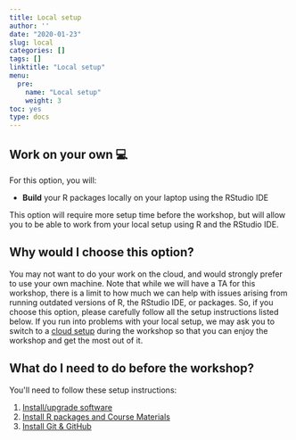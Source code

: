 ```yaml
---
title: Local setup
author: ''
date: "2020-01-23"
slug: local
categories: []
tags: []
linktitle: "Local setup"
menu:
  pre:
    name: "Local setup"
    weight: 3
toc: yes
type: docs
---
```


## Work on your own :computer:

For this option, you will:

- **Build** your R packages locally on your laptop using the RStudio IDE

This option will require more setup time before the workshop, but will allow you to be able to work from your local setup using R and the RStudio IDE.

## Why would I choose this option?

You may not want to do your work on the cloud, and would strongly prefer to use your own machine. Note that while we will have a TA for this workshop, there is a limit to how much we can help with issues arising from running outdated versions of R, the RStudio IDE, or packages. So, if you choose this option, please carefully follow all the setup instructions listed below. If you run into problems with your local setup, we may ask you to switch to a [cloud setup](../cloud) during the workshop so that you can enjoy the workshop and get the most out of it.

## What do I need to do before the workshop?

You'll need to follow these setup instructions:

1. [Install/upgrade software](../system/)
1. [Install R packages and Course Materials](../packages/)
1. [Install Git & GitHub](../github)

